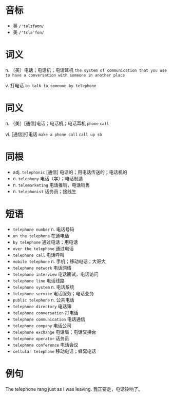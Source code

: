 # 音标

- 英 `/'telɪfəʊn/`
- 美 `/'tɛlə'fon/`

# 词义

n. （美）电话；电话机；电话耳机
`the system of communication that you use to have a conversation with someone in another place`

v. 打电话
`to talk to someone by telephone`

# 同义

n. （美）[通信]电话；电话机；电话耳机
`phone` `call`

vi. [通信]打电话
`make a phone call` `call up sb`

# 同根

- adj. `telephonic` [通信] 电话的；用电话传送的；电话机的
- n. `telephony` 电话（学）；电话制造
- n. `telemarketing` 电话推销，电话销售
- n. `telephonist` 话务员；接线生

# 短语

- `telephone number` n. 电话号码
- `on the telephone` 在通电话
- `by telephone` 通过电话；用电话
- `over the telephone` 通过电话
- `telephone call` 电话呼叫
- `mobile telephone` n. 手机；移动电话；大哥大
- `telephone network` 电话网络
- `telephone interview` 电话面试，电话访问
- `telephone line` 电话线路
- `telephone system` n. 电话系统
- `telephone service` 电话服务；电话业务
- `public telephone` n. 公共电话
- `telephone directory` 电话簿
- `telephone conversation` 打电话
- `telephone communication` 电话通信
- `telephone company` 电话公司
- `telephone exchange` 电话局；电话交换台
- `telephone operator` 话务员
- `telephone conference` 电话会议
- `cellular telephone` 移动电话；蜂窝电话

# 例句

The telephone rang just as I was leaving.
我正要走，电话铃响了。


